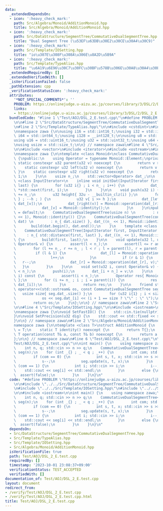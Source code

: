 ```yaml
---
data:
  _extendedDependsOn:
  - icon: ':heavy_check_mark:'
    path: Src/Algebra/Monoid/AdditionMonoid.hpp
    title: Src/Algebra/Monoid/AdditionMonoid.hpp
  - icon: ':heavy_check_mark:'
    path: Src/DataStructure/SegmentTree/CommutativeDualSegmentTree.hpp
    title: "Dual Segment Tree (\u53EF\u63DB\u30E2\u30CE\u30A4\u30C9)"
  - icon: ':heavy_check_mark:'
    path: Src/Template/IOSetting.hpp
    title: "io\u307E\u308F\u308A\u306E\u8A2D\u5B9A"
  - icon: ':heavy_check_mark:'
    path: Src/Template/TypeAlias.hpp
    title: "\u6A19\u6E96\u30C7\u30FC\u30BF\u578B\u306E\u30A8\u30A4\u30EA\u30A2\u30B9"
  _extendedRequiredBy: []
  _extendedVerifiedWith: []
  _isVerificationFailed: false
  _pathExtension: cpp
  _verificationStatusIcon: ':heavy_check_mark:'
  attributes:
    '*NOT_SPECIAL_COMMENTS*': ''
    PROBLEM: https://onlinejudge.u-aizu.ac.jp/courses/library/3/DSL/2/DSL_2_E
    links:
    - https://onlinejudge.u-aizu.ac.jp/courses/library/3/DSL/2/DSL_2_E
  bundledCode: "#line 1 \"Test/AOJ/DSL_2_E.test.cpp\"\n#define PROBLEM \"https://onlinejudge.u-aizu.ac.jp/courses/library/3/DSL/2/DSL_2_E\"\
    \n\n#line 2 \"Src/DataStructure/SegmentTree/CommutativeDualSegmentTree.hpp\"\n\
    \n#line 2 \"Src/Template/TypeAlias.hpp\"\n\n#include <cstdint>\n#include <cstddef>\n\
    \nnamespace zawa {\n\nusing i16 = std::int16_t;\nusing i32 = std::int32_t;\nusing\
    \ i64 = std::int64_t;\nusing i128 = __int128_t;\n\nusing u8 = std::uint8_t;\n\
    using u16 = std::uint16_t;\nusing u32 = std::uint32_t;\nusing u64 = std::uint64_t;\n\
    \nusing usize = std::size_t;\n\n} // namespace zawa\n#line 4 \"Src/DataStructure/SegmentTree/CommutativeDualSegmentTree.hpp\"\
    \n\n#include <vector>\n#include <iterator>\n#include <ostream>\n#include <cassert>\n\
    \nnamespace zawa {\n\ntemplate <class Monoid>\nclass CommutativeDualSegmentTree\
    \ {\npublic:\n    using Operator = typename Monoid::Element;\nprivate:\n\n   \
    \ static constexpr u32 parent(u32 v) noexcept {\n        return v >> 1;\n    }\n\
    \    static constexpr u32 left(u32 v) noexcept {\n        return v << 1;\n   \
    \ }\n    static constexpr u32 right(u32 v) noexcept {\n        return v << 1 |\
    \ 1;\n    }\n\n    usize n_;\n    std::vector<Operator> dat_;\n\n    template\
    \ <class InputIterator>\n    inline void initDat(InputIterator first, InputIterator\
    \ last) {\n        for (u32 i{} ; i < n_ ; i++) {\n            dat_[i + n_] =\
    \ *std::next(first, i);\n        }\n    }\n\n    void push(u32 i) {\n        i\
    \ += n_;\n        u32 height{ 32u - __builtin_clz(i) };\n        for (u32 h{ height\
    \ } ; --h ; ) {\n            u32 v{ i >> h };\n            dat_[left(v)] = Monoid::operation(dat_[left(v)],\
    \ dat_[v]);\n            dat_[right(v)] = Monoid::operation(dat_[right(v)], dat_[v]);\n\
    \            dat_[v] = Monoid::identity();\n        }\n    }\n\npublic:\n    CommutativeDualSegmentTree()\
    \ = default;\n    CommutativeDualSegmentTree(usize n) \n        : n_{ n }, dat_((n\
    \ << 1), Monoid::identity()) {}\n    CommutativeDualSegmentTree(const std::vector<Operator>&\
    \ dat) \n        : n_{ dat.size() }, dat_((n_ << 1), Monoid::identity()) {\n \
    \       build(dat.begin(), dat.end());\n    }\n    template <class InputIterator>\n\
    \    CommutativeDualSegmentTree(InputIterator first, InputIterator last)\n   \
    \     : n_{ std::distance(first, last) }, dat_((n_ << 1), Monoid::identity())\
    \ {\n        build(first, last);\n    }\n\n    void update(u32 l, u32 r, const\
    \ Operator& v) {\n        assert(l < n_);\n        assert(l <= r and r <= n_);\n\
    \        for (l += n_, r += n_ ; l < r ; l = parent(l), r = parent(r)) {\n   \
    \         if (l & 1) {\n                dat_[l] = Monoid::operation(dat_[l], v);\n\
    \                l++;\n            }\n            if (r & 1) {\n             \
    \   r--;\n                dat_[r] = Monoid::operation(dat_[r], v);\n         \
    \   }\n        }\n    }\n\n    void set(u32 i, const Operator& v) {\n        assert(i\
    \ < n_);\n        push(i);\n        dat_[i + n_] = v;\n    }\n\n    Operator operator[](u32\
    \ i) const {\n        assert(i < n_);\n        Operator res{ Monoid::identity()\
    \ };\n        for (i += n_ ; i ; i = parent(i)) {\n            res = Monoid::operation(res,\
    \ dat_[i]);\n        }\n        return res;\n    }\n\n    friend std::ostream&\
    \ operator<<(std::ostream& os, const CommutativeDualSegmentTree seg) {\n     \
    \   usize size{ seg.dat_.size() };\n        for (u32 i{1} ; i < size ; i++) {\n\
    \            os << seg.dat_[i] << (i + 1 == size ? \"\" : \" \");\n        }\n\
    \        return os;\n    }\n};\n\n} // namespace zawa\n#line 2 \"Src/Template/IOSetting.hpp\"\
    \n\n#line 4 \"Src/Template/IOSetting.hpp\"\n\n#include <iostream>\n#include <iomanip>\n\
    \nnamespace zawa {\n\nvoid SetFastIO() {\n    std::cin.tie(nullptr)->sync_with_stdio(false);\n\
    }\n\nvoid SetPrecision(u32 dig) {\n    std::cout << std::fixed << std::setprecision(dig);\n\
    }\n\n} // namespace zawa\n#line 2 \"Src/Algebra/Monoid/AdditionMonoid.hpp\"\n\n\
    namespace zawa {\n\ntemplate <class T>\nstruct AdditionMonoid {\n    using Element\
    \ = T;\n    static T identity() noexcept {\n        return T{};\n    }\n    static\
    \ T operation(const T& a, const T& b) noexcept {\n        return a + b;\n    }\n\
    };\n\n} // namespace zawa\n#line 6 \"Test/AOJ/DSL_2_E.test.cpp\"\n\n#line 8 \"\
    Test/AOJ/DSL_2_E.test.cpp\"\n\nint main() {\n    using namespace zawa;\n    SetFastIO();\n\
    \    int n, q; std::cin >> n >> q;\n    CommutativeDualSegmentTree<AdditionMonoid<int>>\
    \ seg(n);\n    for (int _{} ; _ < q ; _++) {\n        int com; std::cin >> com;\n\
    \        if (com == 0) {\n            int s, t, x; std::cin >> s >> t >> x;\n\
    \            s--;\n            seg.update(s, t, x);\n        }\n        else if\
    \ (com == 1) {\n            int i; std::cin >> i;\n            i--;\n        \
    \    std::cout << seg[i] << std::endl;\n        }\n        else {\n          \
    \  assert(false);\n        }\n    }\n}\n"
  code: "#define PROBLEM \"https://onlinejudge.u-aizu.ac.jp/courses/library/3/DSL/2/DSL_2_E\"\
    \n\n#include \"../../Src/DataStructure/SegmentTree/CommutativeDualSegmentTree.hpp\"\
    \n#include \"../../Src/Template/IOSetting.hpp\"\n#include \"../../Src/Algebra/Monoid/AdditionMonoid.hpp\"\
    \n\n#include <iostream>\n\nint main() {\n    using namespace zawa;\n    SetFastIO();\n\
    \    int n, q; std::cin >> n >> q;\n    CommutativeDualSegmentTree<AdditionMonoid<int>>\
    \ seg(n);\n    for (int _{} ; _ < q ; _++) {\n        int com; std::cin >> com;\n\
    \        if (com == 0) {\n            int s, t, x; std::cin >> s >> t >> x;\n\
    \            s--;\n            seg.update(s, t, x);\n        }\n        else if\
    \ (com == 1) {\n            int i; std::cin >> i;\n            i--;\n        \
    \    std::cout << seg[i] << std::endl;\n        }\n        else {\n          \
    \  assert(false);\n        }\n    }\n}\n"
  dependsOn:
  - Src/DataStructure/SegmentTree/CommutativeDualSegmentTree.hpp
  - Src/Template/TypeAlias.hpp
  - Src/Template/IOSetting.hpp
  - Src/Algebra/Monoid/AdditionMonoid.hpp
  isVerificationFile: true
  path: Test/AOJ/DSL_2_E.test.cpp
  requiredBy: []
  timestamp: '2023-10-01 23:08:37+09:00'
  verificationStatus: TEST_ACCEPTED
  verifiedWith: []
documentation_of: Test/AOJ/DSL_2_E.test.cpp
layout: document
redirect_from:
- /verify/Test/AOJ/DSL_2_E.test.cpp
- /verify/Test/AOJ/DSL_2_E.test.cpp.html
title: Test/AOJ/DSL_2_E.test.cpp
---
```

